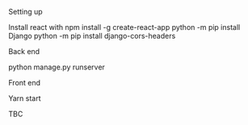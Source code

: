 Setting up

Install react with 
npm install -g create-react-app
python -m pip install Django
python -m pip install django-cors-headers


Back end

python manage.py runserver


Front end

Yarn start

TBC
